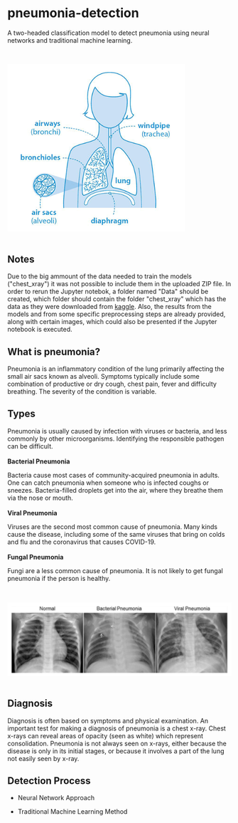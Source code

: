 # pneumonia-detection
A two-headed classification model to detect pneumonia using neural networks and traditional machine learning.

<br><div><img src="intro_image.png" width="400"></div><br>

## Notes
Due to the big ammount of the data needed to train the models ("chest_xray") it was not possible to include them in the uploaded ZIP file. In order to rerun the Jupyter notebok, a folder named "Data" should be created, which folder should contain the folder "chest_xray" which has the data as they were downloaded from [kaggle](https://www.kaggle.com/paultimothymooney/chest-xray-pneumonia). Also, the results from the models and from some specific preprocessing steps are already provided, along with certain images, which could also be presented if the Jupyter notebook is executed.

## **What is pneumonia?**

Pneumonia is an inflammatory condition of the lung primarily affecting the small air sacs known as alveoli.  Symptoms typically include some combination of productive or dry cough, chest pain, fever and difficulty breathing. The severity of the condition is variable.   

## **Types**

Pneumonia is usually caused by infection with viruses or bacteria, and less commonly by other microorganisms. Identifying the responsible pathogen can be difficult. 
<br><br>
**Bacterial Pneumonia**

Bacteria cause most cases of community-acquired pneumonia in adults.
One can catch pneumonia when someone who is infected coughs or sneezes. Bacteria-filled droplets get into the air, where they breathe them via the nose or mouth.
<br><br>
**Viral Pneumonia**

Viruses are the second most common cause of pneumonia. Many kinds cause the disease, including some of the same viruses that bring on colds and flu and the coronavirus that causes COVID-19.
<br><br>
**Fungal Pneumonia**

Fungi are a less common cause of pneumonia. It is not likely to get fungal pneumonia if the person is healthy. 

<br><div><img src="types_pneumonias.png" width="600"></div><br>

## **Diagnosis**

Diagnosis is often based on symptoms and physical examination. An important test for making a diagnosis of pneumonia is a chest x-ray. Chest x-rays can reveal areas of opacity (seen as white) which represent consolidation. Pneumonia is not always seen on x-rays, either because the disease is only in its initial stages, or because it involves a part of the lung not easily seen by x-ray.

## **Detection Process**

*    Neural Network Approach

*    Traditional Machine Learning Method
